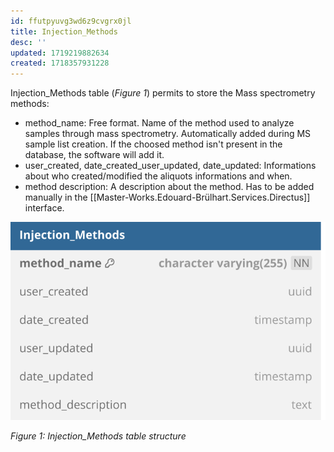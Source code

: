 ```yaml
---
id: ffutpyuvg3wd6z9cvgrx0jl
title: Injection_Methods
desc: ''
updated: 1719219882634
created: 1718357931228
---
```

Injection_Methods table (*Figure 1*) permits to store the Mass spectrometry methods:
- method_name: Free format. Name of the method used to analyze samples through mass spectrometry. Automatically added during MS sample list creation. If the choosed method isn't present in the database, the software will add it.
- user_created, date_created_user_updated, date_updated: Informations about who created/modified the aliquots informations and when.
- method description: A description about the method. Has to be added manually in the [[Master-Works.Edouard-Brülhart.Services.Directus]] interface.

![image import](assets/images_bruelhed/injection_methods.svg)

*Figure 1: Injection_Methods table structure*
